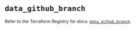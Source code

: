 # `data_github_branch`

Refer to the Terraform Registry for docs: [`data_github_branch`](https://registry.terraform.io/providers/integrations/github/6.2.1/docs/data-sources/branch).
